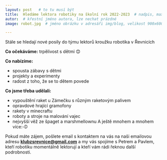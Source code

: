 ```yaml
---
layout: post   # to tu musí být
title:  Hledáme lektora robotiky na školní rok 2022-2023  # nadpis, max cca 30 znaků (vyzkoušet)
autor:  # křestní jméno autora, lze nechat prázdné
image: robot.jpg  # jméno obrázku v adresáři img/blog, velikost 900x600

---
```

Stále se hledají nové posily do týmu lektorů kroužku robotika v Řevnicích

<!--vice-->

**Co očekáváme:** trpělivost s dětmi 😊

**Co nabízíme:** 
-	spousta zábavy s dětmi
-	projekty a experimenty
-	radost z toho, že se to dětem povede

**Co jsme třeba udělali:**
-	vypouštění raket u Zámečku s různým raketovým palivem
-	opravdové hrající gramofony
-	rakety v minecraftu
-	roboty a stroje na malování vajec
-	nejvyšší věž ze špaget a marshmellownu
A ještě mnohem a mnohem více:-D



Pokud máte zájem, pošlete email s kontaktem na vás  na naši emailovou adresu **klubzsrevnice@gmail.com** a my vás spojíme s Petrem a Pavlem, kteří robotiku momentálně lektorují a kteří vám rádi řeknou další podrobnosti.

